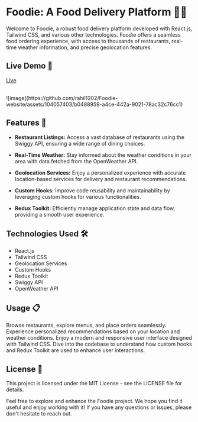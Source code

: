 # Foodie: A Food Delivery Platform 🍔🍕

Welcome to Foodie, a robust food delivery platform developed with React.js, Tailwind CSS, and various other technologies. Foodie offers a seamless food ordering experience, with access to thousands of restaurants, real-time weather information, and precise geolocation features.

## Live Demo 🚀
[Live](https://foodie-rahil1202.netlify.app)

<br>
![image](https://github.com/rahil1202/Foodie-website/assets/104057403/b0488959-a4ce-442a-9021-78ac32c76cc1)

</br>

## Features 🌟

- **Restaurant Listings:** Access a vast database of restaurants using the Swiggy API, ensuring a wide range of dining choices.

- **Real-Time Weather:** Stay informed about the weather conditions in your area with data fetched from the OpenWeather API.

- **Geolocation Services:** Enjoy a personalized experience with accurate location-based services for delivery and restaurant recommendations.

- **Custom Hooks:** Improve code reusability and maintainability by leveraging custom hooks for various functionalities.

- **Redux Toolkit:** Efficiently manage application state and data flow, providing a smooth user experience.

## Technologies Used 🛠️

- React.js
- Tailwind CSS
- Geolocation Services
- Custom Hooks
- Redux Toolkit
- Swiggy API
- OpenWeather API



## Usage 📋
Browse restaurants, explore menus, and place orders seamlessly.
Experience personalized recommendations based on your location and weather conditions.
Enjoy a modern and responsive user interface designed with Tailwind CSS.
Dive into the codebase to understand how custom hooks and Redux Toolkit are used to enhance user interactions.



## License 📝
This project is licensed under the MIT License - see the LICENSE file for details.

Feel free to explore and enhance the Foodie project. We hope you find it useful and enjoy working with it! If you have any questions or issues, please don't hesitate to reach out.
